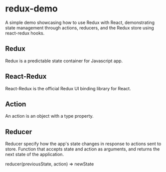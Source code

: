 # redux-demo
A simple demo showcasing how to use Redux with React, demonstrating state management through actions, reducers, and the Redux store using react-redux hooks.

## Redux
Redux is a predictable state container for Javascript app.

## React-Redux 
React-Redux is the official Redux UI binding library for React.

## Action
An action is an object with a type property.

## Reducer
Reducer specify how the app's state changes in response to actions sent to store.
Function that accepts state and action as arguments, and returns the next state of the application.

reducer(previousState, action) => newState
